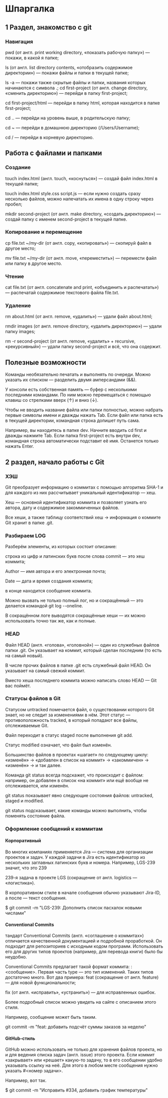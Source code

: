# Шпаргалка

## 1 Раздел, знакомство с git

### Навигация

pwd (от англ. print working directory, «показать рабочую папку») — покажи, в какой я папке;

ls (от англ. list directory contents, «отобразить содержимое директории») — покажи файлы и папки в текущей папке;

ls -a — покажи также скрытые файлы и папки, названия которых начинаются с символа .;
cd first-project (от англ. change directory, «сменить директорию») — перейди в папку first-project;

cd first-project/html — перейди в папку html, которая находится в папке first-project;

cd .. — перейди на уровень выше, в родительскую папку;

cd ~ — перейди в домашнюю директорию (/Users/Username);

cd / — перейди в корневую директорию.

## Работа с файлами и папками

### Создание

touch index.html (англ. touch, «коснуться») — создай файл index.html в текущей папке;

touch index.html style.css script.js — если нужно создать сразу несколько файлов, можно напечатать их имена в одну строку через пробел;

mkdir second-project (от англ. make directory, «создать директорию») — создай папку с именем second-project в текущей папке.

### Копирование и перемещение

cp file.txt ~/my-dir (от англ. copy, «копировать») — скопируй файл в другое место;

mv file.txt ~/my-dir (от англ. move, «переместить») — перемести файл или папку в другое место.

### Чтение

cat file.txt (от англ. concatenate and print, «объединить и распечатать») — распечатай содержимое текстового файла file.txt.

### Удаление

rm about.html (от англ. remove, «удалить») — удали файл about.html;

rmdir images (от англ. remove directory, «удалить директорию») — удали папку images;

rm -r second-project (от англ. remove, «удалить» + recursive, «рекурсивный») — удали папку second-project и всё, что она содержит.

## Полезные возможности

Команды необязательно печатать и выполнять по очереди. Можно указать их списком — разделить двумя амперсандами (&&).

У консоли есть собственная память — буфер с несколькими последними командами. По ним можно перемещаться с помощью клавиш со стрелками вверх (↑) и вниз (↓).

Чтобы не вводить название файла или папки полностью, можно набрать первые символы имени и дважды нажать Tab. Если файл или папка есть в текущей директории, командная строка допишет путь сама.

Например, вы находитесь в папке dev. Начните вводить cd first и дважды нажмите Tab. Если папка first-project есть внутри dev, командная строка автоматически подставит её имя. Останется только нажать Enter.



## 2 раздел, начало работы с Git

### ХЭШ

Git преобразует информацию о коммитах с помощью алгоритма SHA-1 и для каждого из них рассчитывает уникальный идентификатор — хеш.

Хеш — основной идентификатор коммита и позволяет узнать его автора, дату и содержимое закоммиченных файлов.

Все хеши, а также таблицу соответствий хеш → информация о коммите Git хранит в папке .git.

### Разбираем LOG

Разберём элементы, из которых состоит описание:

строка из цифр и латинских букв после слова commit — это хеш коммита;

Author — имя автора и его электронная почта;

Date — дата и время создания коммита;

в конце находится сообщение коммита.

Можно вызвать не только полный лог, но и сокращённый — это делается командой git log --oneline.

В сокращённом логе выводятся сокращённые хеши — их можно использовать точно так же, как и полные.

### HEAD 

Файл HEAD (англ. «голова», «головной») — один из служебных файлов папки .git. Он указывает на коммит, который сделан последним (то есть на самый новый).

В числе прочих файлов в папке .git есть служебный файл HEAD. Он указывает на самый свежий коммит.

Вместо хеша последнего коммита можно написать слово HEAD — Git вас поймёт.

### Статусы файлов в Git

Статусом untracked помечается файл, о существовании которого Git знает, но не следит за изменениями в нём. Этот статус — противоположность tracked, в который попадают все файлы, отслеживаемые Git.

Файл переходит в статус staged после выполнения git add.

Статус modified означает, что файл был изменён.

Большинство файлов в проектах «шагает» по следующему циклу: «изменён» → «добавлен в список на коммит» → «закоммичен» → «изменён» → и так далее.

Команда git status всегда подскажет, что происходит с файлом: например, он добавлен в список «на коммит» или ещё вообще не отслеживается, или изменён.

git status показывает явно следующие состояния файлов: untracked, staged и modified.

git status подсказывает, какие команды можно выполнить, чтобы поменять состояние файла.

### Оформление сообщений к коммитам

#### Корпоративный

Во многих компаниях применяется Jira — система для организации проектов и задач. У каждой задачи в Jira есть идентификатор из нескольких заглавных латинских букв и номера. Например, LGS-239 значит, что это 239

239-я задача в проекте LGS (сокращение от англ. logistics — «логистика»).

В корпоративном стиле в начале сообщения обычно указывают Jira-ID, а после — текст сообщения.

$ git commit -m "LGS-239: Дополнить список пасхалок новыми числами" 

#### Conventional Commits

тандарт Conventional Commits (англ. «соглашение о коммитах») отличается качественной документацией и подробной проработкой. Он подходит для репозиториев с исходным кодом программ. Использовать его для других типов проектов (например, для перевода книги) было бы неудобно.

Conventional Commits предлагает такой формат коммита: <type>: <сообщение>. Первая часть type — это тип изменений. Таких типов достаточно много. 
Вот два примера:
feat (сокращение от англ. feature) — для новой функциональности;

fix (от англ. «исправить», «устранить») — для исправленных ошибок.

Более подробный список можно увидеть на сайте с описанием этого стиля.

Например, сообщение может быть таким.

git commit -m "feat: добавить подсчёт суммы заказов за неделю" 

#### GitHub-стиль

GitHub можно использовать не только для хранения файлов проекта, но и для ведения списка задач (англ. issue) этого проекта. Если коммит «закрывает» или «решает» какую-то задачу, то в его сообщении удобно указывать ссылку на неё. Для этого в любом месте сообщения нужно указать #<номер задачи>.

Например, вот так.

$ git commit -m "Исправить #334, добавить график температуры"
